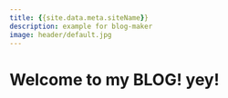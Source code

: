 ```yaml
---
title: {{site.data.meta.siteName}}
description: example for blog-maker
image: header/default.jpg
---
```


# Welcome to my BLOG! yey!


